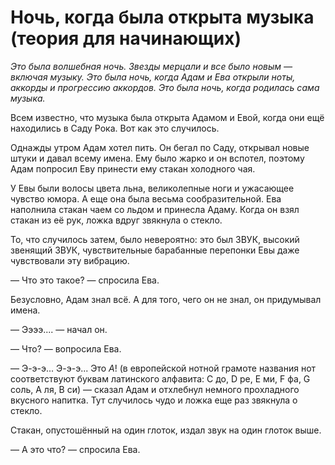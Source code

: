 # Ночь, когда была открыта музыка (теория для начинающих)

*Это была волшебная ночь. Звезды мерцали и все было новым — включая музыку. Это была ночь, когда Адам и Ева открыли ноты, аккорды и прогрессию аккордов. Это была ночь, когда родилась сама музыка.*

Всем известно, что музыка была открыта Адамом и Евой, когда они ещё находились в Саду Рока. Вот как это случилось.

Однажды утром Адам хотел пить. Он бегал по Саду, открывал новые штуки  и давал всему имена. Ему было жарко и он вспотел, поэтому Адам попросил Еву принести ему стакан холодного чая.

У Евы были волосы цвета льна, великолепные ноги и ужасающее чувство юмора. А еще она была весьма сообразительной. Ева  наполнила стакан чаем со льдом и принесла Адаму. Когда он взял стакан из её рук, ложка вдруг звякнула о стекло.

То, что случилось затем, было невероятно: это был ЗВУК, высокий звенящий ЗВУК, чувствительные барабанные перепонки Евы даже чувствовали эту вибрацию.

— Что это такое? — спросила Ева.

Безусловно, Адам знал всё. А для того, чего он не знал, он придумывал имена.

— Ээээ.... — начал он.

— Что? — вопросила Ева.

— Э-э-э... Э-э-э... Это *A*! (в европейской нотной грамоте названия нот соответствуют буквам латинского алфавита: C до, D ре, E ми, F фа, G соль, A ля, B си) — сказал Адам и отхлебнул немного прохладного вкусного напитка. Тут случилось чудо и ложка еще раз звякнула о стекло.

Стакан, опустошённый на один глоток, издал звук на один глоток выше.

— А это что? — спросила Ева.
